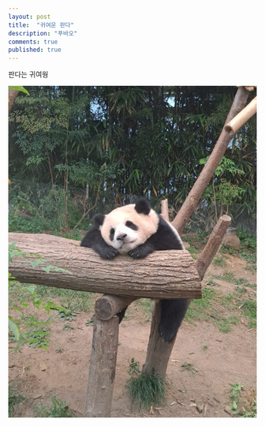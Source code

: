 ```yaml
---
layout: post
title:  "귀여운 판다"
description: "푸바오"
comments: true
published: true 
---
```


판다는 귀여웡



![푸바오](../images/2021-10-30-Cutepanda/푸바오.jpg)
